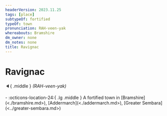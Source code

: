 ```yaml
---
headerVersion: 2023.11.25
tags: [place]
subtypeOf: fortified
typeOf: town
pronunciation: RAH-veen-yak
whereabouts: Bramshire
dm_owner: none
dm_notes: none
title: Ravignac
---
```

# Ravignac
:speaker:{ .middle } *(RAH-veen-yak)*  
<div class="grid cards ext-narrow-margin ext-one-column" markdown>
-    :octicons-location-24:{ .lg .middle } A fortified town in [Bramshire](<./bramshire.md>), [Addermarch](<./addermarch.md>), [Greater Sembara](<../greater-sembara.md>)  
</div>


